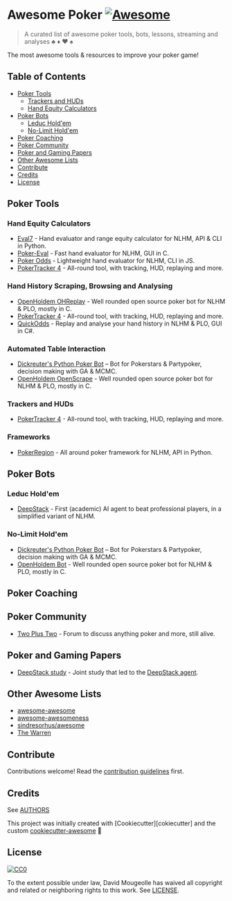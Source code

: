 # Awesome Poker [![Awesome][awesome-badge]][awesome-link]

> A curated list of awesome poker tools, bots, lessons, streaming and analyses :clubs: :diamonds: :hearts: :spades:

The most awesome tools & resources to improve your poker game!

## Table of Contents

- [Poker Tools](#tools)
  - [Trackers and HUDs](#trackers-and-huds)
  - [Hand Equity Calculators](#hand-equity-calculators)
- [Poker Bots](#poker-bots)
  - [Leduc Hold'em](#leduc-holdem)
  - [No-Limit Hold'em](#no-limit-holdem)
- [Poker Coaching](#poker-coaching)
- [Poker Community](#poker-community)
- [Poker and Gaming Papers](#poker-and-gaming-papers)
- [Other Awesome Lists](#other-awesome-lists)
- [Contribute](#contribute)
- [Credits](#credits)
- [License](#license)

## Poker Tools

### Hand Equity Calculators

- [Eval7](https://github.com/julianandrews/pyeval7) - Hand evaluator and range equity calculator for NLHM, API & CLI in Python.
- [Poker-Eval](https://www.codeproject.com/Articles/12279/Fast-Texas-Holdem-Hand-Evaluation-and-Analysis) - Fast hand evaluator for NLHM, GUI in C.
- [Poker Odds](https://github.com/CookPete/poker-odds) - Lightweight hand evaluator for NLHM, CLI in JS.
- [PokerTracker 4](https://www.pokertracker.com/) - All-round tool, with tracking, HUD, replaying and more.

### Hand History Scraping, Browsing and Analysing

- [OpenHoldem OHReplay](https://github.com/OpenHoldem/openholdembot/tree/master/OHReplay) - Well rounded open source poker bot for NLHM & PLO, mostly in C.
- [PokerTracker 4](https://www.pokertracker.com/) - All-round tool, with tracking, HUD, replaying and more.
- [QuickOdds](https://github.com/sangaman/quickodds) - Replay and analyse your hand history in NLHM & PLO, GUI in C#.

### Automated Table Interaction

- [Dickreuter's Python Poker Bot](https://github.com/dickreuter/Poker) – Bot for Pokerstars & Partypoker, decision making with GA & MCMC.
- [OpenHoldem OpenScrape](https://github.com/OpenHoldem/openholdembot/tree/master/OpenScrape) - Well rounded open source poker bot for NLHM & PLO, mostly in C.

### Trackers and HUDs

- [PokerTracker 4](https://www.pokertracker.com/) - All-round tool, with tracking, HUD, replaying and more. 

### Frameworks

- [PokerRegion](https://github.com/pokerregion/poker) - All around poker framework for NLHM, API in Python.

## Poker Bots

### Leduc Hold'em

- [DeepStack](https://github.com/lifrordi/DeepStack-Leduc) - First (academic) AI agent to beat professional players, in a simplified variant of NLHM.

### No-Limit Hold'em

- [Dickreuter's Python Poker Bot](https://github.com/dickreuter/Poker) – Bot for Pokerstars & Partypoker, decision making with GA & MCMC.
- [OpenHoldem Bot](https://github.com/OpenHoldem/openholdembot) - Well rounded open source poker bot for NLHM & PLO, mostly in C.

## Poker Coaching

## Poker Community

- [Two Plus Two](https://forumserver.twoplustwo.com/) - Forum to discuss anything poker and more, still alive.

## Poker and Gaming Papers

- [DeepStack study](https://www.deepstack.ai/s/DeepStack.pdf) - Joint study that led to the [DeepStack agent](https://github.com/lifrordi/DeepStack-Leduc).

## Other Awesome Lists

* [awesome-awesome](https://github.com/emijrp/awesome-awesome)
* [awesome-awesomeness](https://github.com/bayandin/awesome-awesomeness)
* [sindresorhus/awesome](https://github.com/sindresorhus/awesome)
* [The Warren](https://github.com/torchhound/warren)

## Contribute

Contributions welcome! Read the [contribution guidelines](CONTRIBUTING.md) first.

## Credits

See [AUTHORS](AUTHORS.md)

This project was initially created with [Cookiecutter][cokiecutter] and the custom [cookiecutter-awesome][cookiecutter-awesome] :cookie:

## License

[![CC0][CC0-badge]][CC0-link]

To the extent possible under law, David Mougeolle has waived all copyright
and related or neighboring rights to this work. See [LICENSE](LICENSE).

[awesome-badge]: https://cdn.rawgit.com/sindresorhus/awesome/d7305f38d29fed78fa85652e3a63e154dd8e8829/media/badge.svg
[awesome-link]: https://github.com/sindresorhus/awesome
[CC0-badge]: http://mirrors.creativecommons.org/presskit/buttons/88x31/svg/cc-zero.svg
[CC0-link]: https://creativecommons.org/publicdomain/zero/1.0/
[cookiecutter]: https://github.com/audreyr/cookiecutter
[cookiecutter-awesome]: https://github.com/moodule/cookiecutter-git
